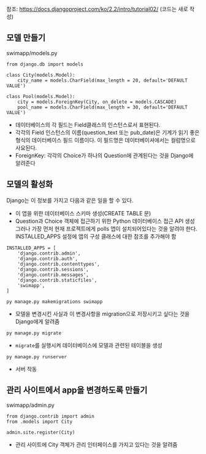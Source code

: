 참조: https://docs.djangoproject.com/ko/2.2/intro/tutorial02/ (코드는 새로 작성)

모델 만들기
-----------
swimapp/models.py
```
from django.db import models

class City(models.Model):
    city_name = models.CharField(max_length = 20, default='DEFAULT VALUE')

class Pool(models.Model):
    city = models.ForeignKey(City, on_delete = models.CASCADE)
    pool_name = models.CharField(max_length = 30, default='DEFAULT VALUE')
```
- 데이터베이스의 각 필드는 Field클래스의 인스턴스로서 표현된다. 
- 각각의 Field 인스턴스의 이름(question_text 또는 pub_date)은 기계가 읽기 좋은 형식의 데이터베이스 필드 이름이다. 이 필드명은 데이터베이셔에서는 컬럼명으로 사요된다. 
- ForeignKey: 각각의 Choice가 하나의 Question에 관계된다는 것을 Django에 알려준다

모델의 활성화
-----------
Django는 이 정보를 가지고 다음과 같은 일을 할 수 있다.
- 이 앱을 위한 데이터베이스 스키마 생성(CREATE TABLE 문)
- Question과 Choice 객체에 접근하기 위한 Python 데이터베이스 접근 API 생성
그러나 가장 먼저 현재 프로젝트에게 polls 앱이 설치되어있다는 것을 알려야 한다.  
INSTALLED_APPS 설정에 앱의 구성 클래스에 대한 참조를 추가해야 함
```
INSTALLED_APPS = [
    'django.contrib.admin',
    'django.contrib.auth',
    'django.contrib.contenttypes',
    'django.contrib.sessions',
    'django.contrib.messages',
    'django.contrib.staticfiles',
    'swimapp',
]
```
`py manage.py makemigrations swimapp`  
- 모델을 변경시킨 사실과 이 변경사항을 migration으로 저장시키고 싶다는 것을 Django에게 알려줌   
  
`py manage.py migrate`   
- `migrate`를 실행시켜 데이터베이스에 모델과 관련된 테이블을 생성  
  
`py manage.py runserver`  
- 서버 작동  

관리 사이트에서 app을 변경하도록 만들기
--------------
swimapp/admin.py
```
from django.contrib import admin
from .models import City

admin.site.register(City)
```
- 관리 사이트에 City 객체가 관리 인터페이스를 가지고 있다는 것을 알려줌
